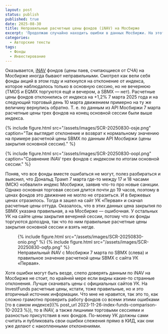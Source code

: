 ```yaml
---
layout: post
status: publish
published: true
date: 2025-08-30
title: Неправильные расчетные цены фондов (iNAV) на Мосбирже
excerpt: 'Продолжаю случайно находить ошибки в данных Мосбиржи. На этот раз попалась неточность в данных по iNAV, которая мешает проводить правильный анализ качества работы фондов.'
categories:
  - Авторские тексты
tags:
  - Фонды
  - Инвестирование
---
```


Оказывается, [iNAV](https://www.moex.com/ru/index/inav) фондов (цены паев, считающиеся от СЧА) на Мосбирже иногда бывают неправильными. Смотрел как вели себя фонды акций в этом году и наткнулся на отклонение от индекса, которое наблюдалось только в основную сессию, но не вечернюю (TMOS и EQMX торгуются ещё и вечером, а SBMX — нет). Расчетные цены фондов отклонились от индекса на +1,2% 7 марта 2025 года и на следующий торговый день 10 марта движением примерно на ту же величину вернулись обратно. Т. е. по данным из API Мосбиржи 7 марта расчетные цены трех фондов на конец основной сессии были выше индекса.

{% include figure.html
   src="/assets/images/SCR-20250830-osje.png"
   caption="Так выглядит отклонение и возврат к нормальному значению на примере расчетной цены SBMX по данным API Мосбиржи (цены закрытия основной сессии)." %}

{% include figure.html src="/assets/images/SCR-20250830-oopl.png"
  caption="Сравнение iNAV трех фондов с индексом по итогам основной сессии." %}

Поняв, что все фонды вместе ошибаться не могут, полез разбираться и выяснил, что Дональд Трамп 7 марта где-то между 17 и 18 часами (МСК) «обвалил» индекс Мосбиржи, заявив что-то про новые санкции. Однако основная торговая сессия длится почти до 19 часов, поэтому в ценах фондов это движение не могло не отразиться. И в биржевых ценах отразилось. Тогда я зашел на сайт УК «Первая» и скачал расчетные цены оттуда. Оказалось, что в этих данных цена закрытия по SBMX указана правильная, а на Мосбирже — ошибочная. У остальных УК на сайте цены закрытия вечерней сессии, потому что их фонды торгуются допоздна, так что по ним правильные расчетные цены закрытия основной сессии и взять негде.

<figure>
  {% include figure.html src="/assets/images/SCR-20250830-onio.png" %}
  {% include figure.html src="/assets/images/SCR-20250830-oqfp.png" %}

  <figcaption>Неправильный iNAV с Мосбиржи 7 марта по SBMX (слева) и правильное значение расчетной цены SBMX с сайта УК «Первая».</figcaption>
</figure>

Хотя ошибки могут быть везде, слепо доверять данным по iNAV на Мосбирже не стоит, по крайней мере если видны какие-то странные отклонения. Лучше скачивать цены с официальных сайтов УК. На InvestFunds расчетные цены, кстати, тоже правильные, но и это вторичный источник информации. Что мне не нравится, так это то, как сложно грамотно проверить работу фондов со всеми этими ошибками [то в самом индексе]({% post_url 2023-11-26-index-funds-comparison-10-2023 %}), то в iNAV, а также лишними торговыми сессиями и разностью присутствия в них фондов. По-моему УК должны сами считать и публиковать свои ошибки слежения прямо в КИД, как они уже делают с накопленными отклонениями.
